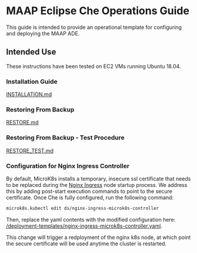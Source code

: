 # MAAP Eclipse Che Operations Guide

This guide is intended to provide an operational template for configuring and deploying the MAAP ADE.

## Intended Use

These instructions have been tested on EC2 VMs running Ubuntu 18.04. 

### Installation Guide

[INSTALLATION.md](INSTALLATION.md)

### Restoring From Backup

[RESTORE.md](RESTORE.md)

### Restoring From Backup - Test Procedure

[RESTORE_TEST.md](RESTORE_TEST.md)

### Configuration for Nginx Ingress Controller

By default, MicroK8s installs a temporary, insecure ssl certificate that needs to be replaced during the [Nginx Ingress](https://github.com/ubuntu/microk8s/blob/1.12/microk8s-resources/actions/ingress.yaml#L66) node startup process. We address this by adding post-start execution commands to point to the secure certificate. Once Che is fully configured, run the following command:

```bash
microk8s.kubectl edit ds/nginx-ingress-microk8s-controller
```

Then, replace the yaml contents with the modified configuration here: [/deployment-templates/nginx-ingress-microk8s-controller.yaml](/deployment-templates/nginx-ingress-microk8s-controller.yaml).

This change will trigger a redployment of the nginx k8s node, at which point the secure certificate will be used anytime the cluster is restarted.

